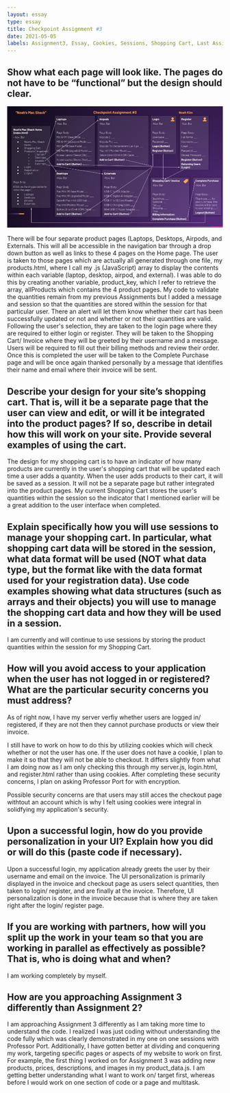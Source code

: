 ```yaml
---
layout: essay
type: essay
title: Checkpoint Assignment #3
date: 2021-05-05
labels: Assignment3, Essay, Cookies, Sessions, Shopping Cart, Last Assignment 
---
```

## Show what each page will look like. The pages do not have to be “functional” but the design should clear.
<img class="ui large center spaced image" src="../images/MacShack_Pages.jpg">

There will be four separate product pages (Laptops, Desktops, Airpods, and Externals. This will all be accessible in the navigation bar through a drop down button as well as links to these 4 pages on the Home page. The user is taken to those pages which are actually all generated through one file, my products.html, where I call my .js (JavaScript) array to display the contents within each variable (laptop, desktop, airpod, and external). I was able to do this by creating another variable, product_key, which I refer to retrieve the array, allProducts which contains the 4 product pages. My code to validate the quantities remain from my previous Assignments but I added a message and session so that the quantities are stored within the session for that particular user. There an alert will let them know whether their cart has been successfully updated or not and whether or not their quantities are valid. Following the user's selection, they are taken to the login page where they are required to either login or register. They will be taken to the Shopping Cart/ Invoice where they will be greeted by their username and a message. Users will be required to fill out their billing methods and review their order. Once this is completed the user will be taken to the Complete Purchase page and will be once again thanked personally by a message that identifies their name and email where their invoice will be sent. 

## Describe your design for your site’s shopping cart. That is, will it be a separate page that the user can view and edit, or will it be integrated into the product pages? If so, describe in detail how this will work on your site. Provide several examples of using the cart. 
The design for my shopping cart is to have an indicator of how many products are currently in the user's shopping cart that will be updated each time a user adds a quantity. When the user adds products to their cart, it will be saved as a session. It will not be a separate page but rather integrated into the product pages. My current Shopping Cart stores the user's quantities within the session so the indicator that I mentioned earlier will be a great addition to the user interface when completed. 

## Explain specifically how you will use sessions to manage your shopping cart. In particular, what shopping cart data will be stored in the session, what data format will be used (NOT what data type, but the format like with the data format used for your registration data). Use code examples showing what data structures (such as arrays and their objects) you will use to manage the shopping cart data and how they will be used in a session.
I am currently and will continue to use sessions by storing the product quantities within the session for my Shopping Cart. 

## How will you avoid access to your application when the user has not logged in or registered? What are the particular security concerns you must address?
As of right now, I have my server verfiy whether users are logged in/ registered, if they are not then they cannot purchase products or view their invoice. 

I still have to work on how to do this by utilizing cookies which will check whether or not the user has one. If the user does not have a cookie, I plan to make it so that they will not be able to checkout. It differs slightly from what I am doing now as I am only checking this through my server.js, login.html, and register.html rather than using cookies. After completing these security concerns, I plan on asking Professor Port for with encryption. 

Possible security concerns are that users may still acces the checkout page withtout an account which is why I felt using cookies were integral in solidfying my application's security. 

## Upon a successful login, how do you provide personalization in your UI? Explain how you did or will do this (paste code if necessary).
Upon a successful login, my application already greets the user by their username and email on the invoice. The UI personalization is primarily displayed in the invoice and checkout page as users select quantities, then taken to login/ register, and are finally at the invoice. Therefore, UI personalization is done in the invoice because that is where they are taken right after the login/ register page. 

## If you are working with partners, how will you split up the work in your team so that you are working in parallel as effectively as possible? That is, who is doing what and when?
I am working completely by myself. 

## How are you approaching Assignment 3 differently than Assignment 2?
I am approaching Assignment 3 differently as I am taking more time to understand the code. I realized I was just coding without understanding the code fully which was clearly demonstrated in my one on one sessions with Professor Port. Additionally, I have gotten better at dividing and conquering my work, targeting specific pages or aspects of my website to work on first. For example, the first thing I worked on for Assignment 3 was adding new products, prices, descriptions, and images in my product_data.js. I am getting better understanding what I want to work on/ target first, whereas before I would work on one section of code or a page and multitask. 
